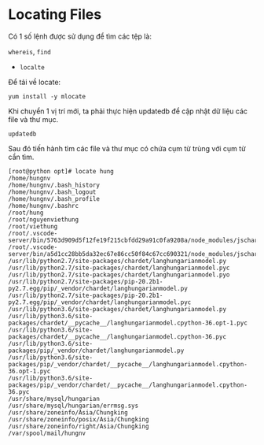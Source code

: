 # Locating Files

Có 1 số lệnh được sử dụng để tìm các tệp là: 

`whereis`, `find`
 
- `localte`

Để tải về locate: 

```
yum install -y mlocate
```

Khi chuyển 1 vị trí mới, ta phải thực hiện updatedb để cập nhật dữ liệu các file và thư mục. 

```
updatedb
```

Sau đó tiến hành tìm các file và thư mục có chứa cụm từ trùng với cụm từ cần tìm.

```
[root@python opt]# locate hung
/home/hungnv
/home/hungnv/.bash_history
/home/hungnv/.bash_logout
/home/hungnv/.bash_profile
/home/hungnv/.bashrc
/root/hung
/root/nguyenviethung
/root/viethung
/root/.vscode-server/bin/5763d909d5f12fe19f215cbfdd29a91c0fa9208a/node_modules/jschardet/src/langhungarianmodel.js
/root/.vscode-server/bin/a5d1cc28bb5da32ec67e86cc50f84c67cc690321/node_modules/jschardet/src/langhungarianmodel.js
/usr/lib/python2.7/site-packages/chardet/langhungarianmodel.py
/usr/lib/python2.7/site-packages/chardet/langhungarianmodel.pyc
/usr/lib/python2.7/site-packages/chardet/langhungarianmodel.pyo
/usr/lib/python2.7/site-packages/pip-20.2b1-py2.7.egg/pip/_vendor/chardet/langhungarianmodel.py
/usr/lib/python2.7/site-packages/pip-20.2b1-py2.7.egg/pip/_vendor/chardet/langhungarianmodel.pyc
/usr/lib/python3.6/site-packages/chardet/langhungarianmodel.py
/usr/lib/python3.6/site-packages/chardet/__pycache__/langhungarianmodel.cpython-36.opt-1.pyc
/usr/lib/python3.6/site-packages/chardet/__pycache__/langhungarianmodel.cpython-36.pyc
/usr/lib/python3.6/site-packages/pip/_vendor/chardet/langhungarianmodel.py
/usr/lib/python3.6/site-packages/pip/_vendor/chardet/__pycache__/langhungarianmodel.cpython-36.opt-1.pyc
/usr/lib/python3.6/site-packages/pip/_vendor/chardet/__pycache__/langhungarianmodel.cpython-36.pyc
/usr/share/mysql/hungarian
/usr/share/mysql/hungarian/errmsg.sys
/usr/share/zoneinfo/Asia/Chungking
/usr/share/zoneinfo/posix/Asia/Chungking
/usr/share/zoneinfo/right/Asia/Chungking
/var/spool/mail/hungnv
```



